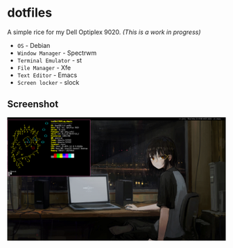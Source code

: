 # dotfiles

A simple rice for my Dell Optiplex 9020. _(This is a work in progress)_

* `OS` - Debian
* `Window Manager` - Spectrwm
* `Terminal Emulator` - st
* `File Manager` - Xfe
* `Text Editor` - Emacs
* `Screen locker` - slock

## Screenshot
![scrot](scrot.png)
